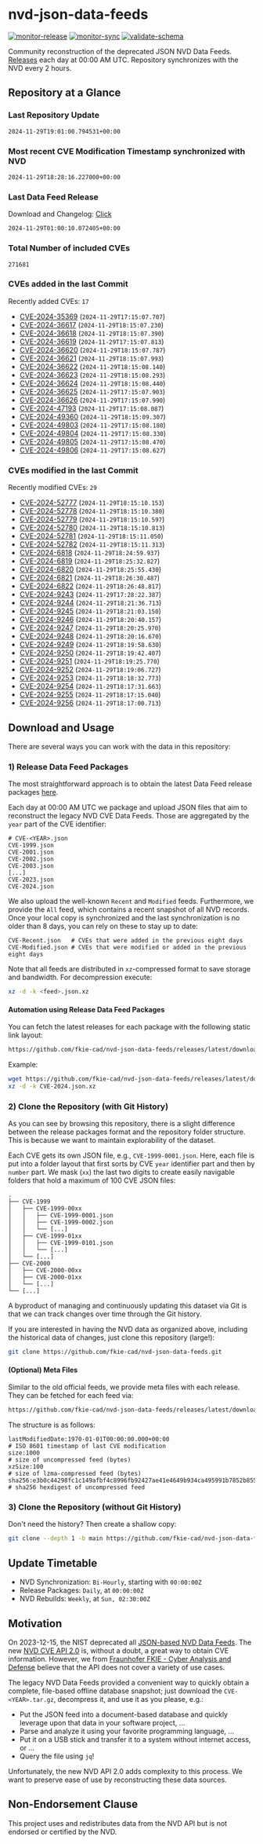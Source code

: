 # nvd-json-data-feeds

[![monitor-release](https://github.com/fkie-cad/nvd-json-data-feeds/actions/workflows/monitor_release.yml/badge.svg)](https://github.com/fkie-cad/nvd-json-data-feeds/actions/workflows/monitor_release.yml)
[![monitor-sync](https://github.com/fkie-cad/nvd-json-data-feeds/actions/workflows/monitor_sync.yml/badge.svg)](https://github.com/fkie-cad/nvd-json-data-feeds/actions/workflows/monitor_sync.yml)
[![validate-schema](https://github.com/fkie-cad/nvd-json-data-feeds/actions/workflows/validate_schema.yml/badge.svg)](https://github.com/fkie-cad/nvd-json-data-feeds/actions/workflows/validate_schema.yml)

Community reconstruction of the deprecated JSON NVD Data Feeds.
[Releases](https://github.com/fkie-cad/nvd-json-data-feeds/releases/latest) each day at 00:00 AM UTC.
Repository synchronizes with the NVD every 2 hours.

## Repository at a Glance

### Last Repository Update

```plain
2024-11-29T19:01:00.794531+00:00
```

### Most recent CVE Modification Timestamp synchronized with NVD

```plain
2024-11-29T18:28:16.227000+00:00
```

### Last Data Feed Release

Download and Changelog: [Click](https://github.com/fkie-cad/nvd-json-data-feeds/releases/latest)

```plain
2024-11-29T01:00:10.072405+00:00
```

### Total Number of included CVEs

```plain
271681
```

### CVEs added in the last Commit

Recently added CVEs: `17`

- [CVE-2024-35369](CVE-2024/CVE-2024-353xx/CVE-2024-35369.json) (`2024-11-29T17:15:07.707`)
- [CVE-2024-36617](CVE-2024/CVE-2024-366xx/CVE-2024-36617.json) (`2024-11-29T18:15:07.230`)
- [CVE-2024-36618](CVE-2024/CVE-2024-366xx/CVE-2024-36618.json) (`2024-11-29T18:15:07.390`)
- [CVE-2024-36619](CVE-2024/CVE-2024-366xx/CVE-2024-36619.json) (`2024-11-29T17:15:07.813`)
- [CVE-2024-36620](CVE-2024/CVE-2024-366xx/CVE-2024-36620.json) (`2024-11-29T18:15:07.787`)
- [CVE-2024-36621](CVE-2024/CVE-2024-366xx/CVE-2024-36621.json) (`2024-11-29T18:15:07.993`)
- [CVE-2024-36622](CVE-2024/CVE-2024-366xx/CVE-2024-36622.json) (`2024-11-29T18:15:08.140`)
- [CVE-2024-36623](CVE-2024/CVE-2024-366xx/CVE-2024-36623.json) (`2024-11-29T18:15:08.293`)
- [CVE-2024-36624](CVE-2024/CVE-2024-366xx/CVE-2024-36624.json) (`2024-11-29T18:15:08.440`)
- [CVE-2024-36625](CVE-2024/CVE-2024-366xx/CVE-2024-36625.json) (`2024-11-29T17:15:07.903`)
- [CVE-2024-36626](CVE-2024/CVE-2024-366xx/CVE-2024-36626.json) (`2024-11-29T17:15:07.990`)
- [CVE-2024-47193](CVE-2024/CVE-2024-471xx/CVE-2024-47193.json) (`2024-11-29T17:15:08.087`)
- [CVE-2024-49360](CVE-2024/CVE-2024-493xx/CVE-2024-49360.json) (`2024-11-29T18:15:09.307`)
- [CVE-2024-49803](CVE-2024/CVE-2024-498xx/CVE-2024-49803.json) (`2024-11-29T17:15:08.180`)
- [CVE-2024-49804](CVE-2024/CVE-2024-498xx/CVE-2024-49804.json) (`2024-11-29T17:15:08.330`)
- [CVE-2024-49805](CVE-2024/CVE-2024-498xx/CVE-2024-49805.json) (`2024-11-29T17:15:08.470`)
- [CVE-2024-49806](CVE-2024/CVE-2024-498xx/CVE-2024-49806.json) (`2024-11-29T17:15:08.627`)


### CVEs modified in the last Commit

Recently modified CVEs: `29`

- [CVE-2024-52777](CVE-2024/CVE-2024-527xx/CVE-2024-52777.json) (`2024-11-29T18:15:10.153`)
- [CVE-2024-52778](CVE-2024/CVE-2024-527xx/CVE-2024-52778.json) (`2024-11-29T18:15:10.380`)
- [CVE-2024-52779](CVE-2024/CVE-2024-527xx/CVE-2024-52779.json) (`2024-11-29T18:15:10.597`)
- [CVE-2024-52780](CVE-2024/CVE-2024-527xx/CVE-2024-52780.json) (`2024-11-29T18:15:10.813`)
- [CVE-2024-52781](CVE-2024/CVE-2024-527xx/CVE-2024-52781.json) (`2024-11-29T18:15:11.050`)
- [CVE-2024-52782](CVE-2024/CVE-2024-527xx/CVE-2024-52782.json) (`2024-11-29T18:15:11.313`)
- [CVE-2024-6818](CVE-2024/CVE-2024-68xx/CVE-2024-6818.json) (`2024-11-29T18:24:59.937`)
- [CVE-2024-6819](CVE-2024/CVE-2024-68xx/CVE-2024-6819.json) (`2024-11-29T18:25:32.827`)
- [CVE-2024-6820](CVE-2024/CVE-2024-68xx/CVE-2024-6820.json) (`2024-11-29T18:25:55.430`)
- [CVE-2024-6821](CVE-2024/CVE-2024-68xx/CVE-2024-6821.json) (`2024-11-29T18:26:30.487`)
- [CVE-2024-6822](CVE-2024/CVE-2024-68xx/CVE-2024-6822.json) (`2024-11-29T18:26:48.817`)
- [CVE-2024-9243](CVE-2024/CVE-2024-92xx/CVE-2024-9243.json) (`2024-11-29T17:28:22.387`)
- [CVE-2024-9244](CVE-2024/CVE-2024-92xx/CVE-2024-9244.json) (`2024-11-29T18:21:36.713`)
- [CVE-2024-9245](CVE-2024/CVE-2024-92xx/CVE-2024-9245.json) (`2024-11-29T18:21:03.150`)
- [CVE-2024-9246](CVE-2024/CVE-2024-92xx/CVE-2024-9246.json) (`2024-11-29T18:20:40.157`)
- [CVE-2024-9247](CVE-2024/CVE-2024-92xx/CVE-2024-9247.json) (`2024-11-29T18:20:25.970`)
- [CVE-2024-9248](CVE-2024/CVE-2024-92xx/CVE-2024-9248.json) (`2024-11-29T18:20:16.670`)
- [CVE-2024-9249](CVE-2024/CVE-2024-92xx/CVE-2024-9249.json) (`2024-11-29T18:19:58.630`)
- [CVE-2024-9250](CVE-2024/CVE-2024-92xx/CVE-2024-9250.json) (`2024-11-29T18:19:42.407`)
- [CVE-2024-9251](CVE-2024/CVE-2024-92xx/CVE-2024-9251.json) (`2024-11-29T18:19:25.770`)
- [CVE-2024-9252](CVE-2024/CVE-2024-92xx/CVE-2024-9252.json) (`2024-11-29T18:19:06.727`)
- [CVE-2024-9253](CVE-2024/CVE-2024-92xx/CVE-2024-9253.json) (`2024-11-29T18:18:32.773`)
- [CVE-2024-9254](CVE-2024/CVE-2024-92xx/CVE-2024-9254.json) (`2024-11-29T18:17:31.663`)
- [CVE-2024-9255](CVE-2024/CVE-2024-92xx/CVE-2024-9255.json) (`2024-11-29T18:17:15.040`)
- [CVE-2024-9256](CVE-2024/CVE-2024-92xx/CVE-2024-9256.json) (`2024-11-29T18:17:00.713`)


## Download and Usage

There are several ways you can work with the data in this repository:

### 1) Release Data Feed Packages

The most straightforward approach is to obtain the latest Data Feed release packages [here](https://github.com/fkie-cad/nvd-json-data-feeds/releases/latest).

Each day at 00:00 AM UTC we package and upload JSON files that aim to reconstruct the legacy NVD CVE Data Feeds.
Those are aggregated by the `year` part of the CVE identifier:

```
# CVE-<YEAR>.json
CVE-1999.json
CVE-2001.json
CVE-2002.json
CVE-2003.json
[...]
CVE-2023.json
CVE-2024.json
```

We also upload the well-known `Recent` and `Modified` feeds.
Furthermore, we provide the `All` feed, which contains a recent snapshot of all NVD records.
Once your local copy is synchronized and the last synchronization is no older than 8 days, you can rely on these to stay up to date:

```plain
CVE-Recent.json   # CVEs that were added in the previous eight days
CVE-Modified.json # CVEs that were modified or added in the previous eight days
```

Note that all feeds are distributed in `xz`-compressed format to save storage and bandwidth.
For decompression execute:

```sh
xz -d -k <feed>.json.xz
```

#### Automation using Release Data Feed Packages

You can fetch the latest releases for each package with the following static link layout:

```sh
https://github.com/fkie-cad/nvd-json-data-feeds/releases/latest/download/CVE-<YEAR>.json.xz
```

Example:

```sh
wget https://github.com/fkie-cad/nvd-json-data-feeds/releases/latest/download/CVE-2024.json.xz
xz -d -k CVE-2024.json.xz
```

### 2) Clone the Repository (with Git History)

As you can see by browsing this repository, there is a slight difference between the release packages format and the repository folder structure.
This is because we want to maintain explorability of the dataset.

Each CVE gets its own JSON file, e.g., `CVE-1999-0001.json`.
Here, each file is put into a folder layout that first sorts by CVE `year` identifier part and then by `number` part.
We mask (`xx`) the last two digits to create easily navigable folders that hold a maximum of 100 CVE JSON files:

```plain
.
├── CVE-1999
│   ├── CVE-1999-00xx
│   │   ├── CVE-1999-0001.json
│   │   ├── CVE-1999-0002.json
│   │   └── [...]
│   ├── CVE-1999-01xx
│   │   ├── CVE-1999-0101.json
│   │   └── [...]
│   └── [...]
├── CVE-2000
│   ├── CVE-2000-00xx
│   ├── CVE-2000-01xx
│   └── [...]
└── [...]
```

A byproduct of managing and continuously updating this dataset via Git is that we can track changes over time through the Git history.

If you are interested in having the NVD data as organized above, including the historical data of changes, just clone this repository (large!):

```sh
git clone https://github.com/fkie-cad/nvd-json-data-feeds.git
```

#### (Optional) Meta Files

Similar to the old official feeds, we provide meta files with each release. They can be fetched for each feed via:

```sh
https://github.com/fkie-cad/nvd-json-data-feeds/releases/latest/download/CVE-<YEAR>.meta
```

The structure is as follows:

```plain
lastModifiedDate:1970-01-01T00:00:00.000+00:00                          # ISO 8601 timestamp of last CVE modification
size:1000                                                               # size of uncompressed feed (bytes)
xzSize:100                                                              # size of lzma-compressed feed (bytes)
sha256:e3b0c44298fc1c149afbf4c8996fb92427ae41e4649b934ca495991b7852b855 # sha256 hexdigest of uncompressed feed
```

### 3) Clone the Repository (without Git History)

Don't need the history? Then create a shallow copy:

```sh
git clone --depth 1 -b main https://github.com/fkie-cad/nvd-json-data-feeds.git
```


## Update Timetable

* NVD Synchronization: `Bi-Hourly`, starting with `00:00:00Z`
* Release Packages: `Daily`, at `00:00:00Z`
* NVD Rebuilds: `Weekly`, at `Sun, 02:30:00Z`


## Motivation

On 2023-12-15, the NIST deprecated all [JSON-based NVD Data Feeds](https://nvd.nist.gov/vuln/data-feeds#divRetirementBanner-1).
The new [NVD CVE API 2.0](https://nvd.nist.gov/developers/vulnerabilities) is, without a doubt, a great way to obtain CVE information.
However, we from [Fraunhofer FKIE - Cyber Analysis and Defense](https://www.fkie.fraunhofer.de/en/departments/cad.html) believe that the API does not cover a variety of use cases.

The legacy NVD Data Feeds provided a convenient way to quickly obtain a complete, file-based offline database snapshot; just download the `CVE-<YEAR>.tar.gz`, decompress it, and use it as you please, e.g.:

- Put the JSON feed into a document-based database and quickly leverage upon that data in your software project, ...
- Parse and analyze it using your favorite programming language, ...
- Put it on a USB stick and transfer it to a system without internet access, or ...
- Query the file using `jq`!

Unfortunately, the new NVD API 2.0 adds complexity to this process.
We want to preserve ease of use by reconstructing these data sources.

## Non-Endorsement Clause

This project uses and redistributes data from the NVD API but is not endorsed or certified by the NVD.